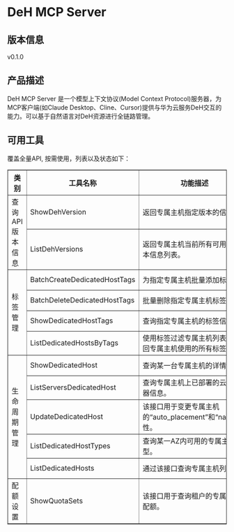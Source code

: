 # DeH MCP Server 

## 版本信息
v0.1.0

## 产品描述

DeH MCP Server 是一个模型上下文协议(Model Context Protocol)服务器，为MCP客户端(如Claude Desktop、Cline、Cursor)提供与华为云服务DeH交互的能力。可以基于自然语言对DeH资源进行全链路管理。

## 可用工具
覆盖全量API, 按需使用，列表以及状态如下：

<html>
    <head></head>
    <body>
        <table border="1" cellspacing="0" cellpadding="5">
            <tbody>
                <tr>
                    <th>类别</th>
                    <th>工具名称</th>
                    <th>功能描述</th>
                    <th>状态</th>
                </tr>
                <tr>
                    <td rowspan="2">查询API版本信息</td>
                    <td>ShowDehVersion</td>
                    <td>返回专属主机指定版本的信息。</td>
                    <td>To be tested</td>
                </tr>
                <tr>
                    <td>ListDehVersions</td>
                    <td>返回专属主机当前所有可用的版本信息列表。</td>
                    <td>To be tested</td>
                </tr>
                <tr>
                    <td rowspan="4">标签管理</td>
                    <td>BatchCreateDedicatedHostTags</td>
                    <td>为指定专属主机批量添加标签。</td>
                    <td>To be tested</td>
                </tr>
                <tr>
                    <td>BatchDeleteDedicatedHostTags</td>
                    <td>批量删除指定专属主机标签。</td>
                    <td>To be tested</td>
                </tr>
                <tr>
                    <td>ShowDedicatedHostTags</td>
                    <td>查询指定专属主机的标签信息。</td>
                    <td>To be tested</td>
                </tr>
                <tr>
                    <td>ListDedicatedHostsByTags</td>
                    <td>使用标签过滤专属主机列表,并返回专属主机使用的所有标签。</td>
                    <td>To be tested</td>
                </tr>
                <tr>
                    <td rowspan="5">生命周期管理</td>
                    <td>ShowDedicatedHost</td>
                    <td>查询某一台专属主机的详情。</td>
                    <td>To be tested</td>
                </tr>
                <tr>
                    <td>ListServersDedicatedHost</td>
                    <td>查询专属主机上已部署的云服务器信息。</td>
                    <td>To be tested</td>
                </tr>
                <tr>
                    <td>UpdateDedicatedHost</td>
                    <td>该接口用于变更专属主机的“auto_placement”和“name”属性。</td>
                    <td>To be tested</td>
                </tr>
                <tr>
                    <td>ListDedicatedHostTypes</td>
                    <td>查询某一AZ内可用的专属主机类型。</td>
                    <td>To be tested</td>
                </tr>
                <tr>
                    <td>ListDedicatedHosts</td>
                    <td>通过该接口查询专属主机列表。</td>
                    <td>To be tested</td>
                </tr>
                <tr>
                    <td rowspan="1">配额设置</td>
                    <td>ShowQuotaSets</td>
                    <td>该接口用于查询租户的专属主机配额。</td>
                    <td>To be tested</td>
                </tr>
            </tbody>
        </table>
    </body>
</html>